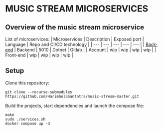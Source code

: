 # MUSIC STREAM MICROSERVICES

## Overview of the music stream microservice
List of microservices:
| Microservices | Description | Exposed port | Language | Repo and CI/CD technology |
| --- | --- | --- | --- | --- |
| [Back-end](https://gitlab.com/HarimbolaSantatra/music-stream) | Backend | 5010 | Dotnet | Gitlab |
| Account | wip | wip | wip | wip |
| Front-end | wip | wip | wip | wip |


## Setup
Clone this repository:

    git clone --recurse-submodules https://github.com/HarimbolaSantatra/music-stream-master.git

Build the projects, start dependencies and launch the compose file:

    make
    sudo ./services.sh
    docker compose up -d
